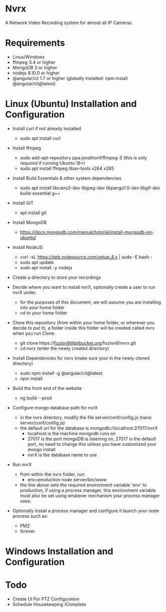 # Nvrx
A Network Video Recording system for almost all IP Cameras.  

# Requirements
* Linux/Windows
* ffmpeg 3.4 or higher
* MongoDB 3 or higher
* nodejs 8.10.0 or higher
* @angular/cli 1.7 or higher (globally installed: npm install @angular/cli@latest)


# Linux (Ubuntu) Installation and Configuration
* Install curl if not already installed
  * sudo apt install curl

* Install ffmpeg
  * sudo add-apt-repository ppa:jonathonf/ffmpeg-3  (this is only required if running Ubuntu 18+)
  * sudo apt install ffmpeg libav-tools x264 x265
  
* Install Build Essentials & other system dependencies
  * sudo apt install libcairo2-dev libjpeg-dev libpango1.0-dev libgif-dev build-essential g++
  
* Install GIT
  * apt install git

* Install MongoDB
  * https://docs.mongodb.com/manual/tutorial/install-mongodb-on-ubuntu/

* Install NodeJS
  * curl -sL https://deb.nodesource.com/setup_8.x | sudo -E bash -
  * sudo apt update
  * sudo apt install -y nodejs
  
* Create a directory to store your recordings

* Decide where you want to install nvrX, optionally create a user to run nvrX under.
  * for the purposes of this document, we will assume you are installing into your home folder
  * cd to your home folder

* Clone this repository (from within your home folder, or wherever you decide to put it), a folder inside this folder will be created called nvrx when you run Clone
  * git clone https://fuzion9@bitbucket.org/fuzion9/nvrx.git
  * cd nvrx (enter the newly created directory)

* Install Dependencies for nvrx (make sure your in the newly cloned directory)
  * sudo npm install -g @angular/cli@latest
  * npm install

* Build the front end of the website
  * ng build --prod
  
* Configure mongo database path for nvrX 
  * in the nvrx directory, modify the file server/conf/config.js (nano server/conf/config.js)
  * the default url for the database is mongodb://localhost:27017/nvrX
    * localhost is the machine mongodb runs on
	* 27017 is the port mongoDB is listening on, 27017 is the default port, no need to change this unless you have customized your mongo install
	* nvrX is the database name to use

* Run nvrX
  * from within the nvrx folder, run: 
    * env=production node server/bin/www
  * the line above sets the required environment variable 'env' to production, if using a process manager, this environment variable must also be set using whatever mechanism your process manager uses.

* Optionally install a process manager and configure it launch your node process such as:
  * PM2
  * forever


# Windows Installation and Configuration



# Todo

* Create UI For PTZ Configuration
* Schedule Housekeeping (Complete 


